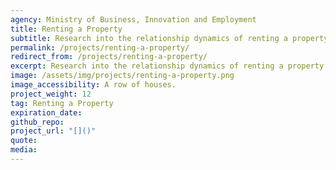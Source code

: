 ```yaml
---
agency: Ministry of Business, Innovation and Employment
title: Renting a Property
subtitle: Research into the relationship dynamics of renting a property and ways they impact the renting experience and can make it better.  
permalink: /projects/renting-a-property/
redirect_from: /projects/renting-a-property/
excerpt: Research into the relationship dynamics of renting a property and ways they impact the renting experience and can make it better.
image: /assets/img/projects/renting-a-property.png
image_accessibility: A row of houses.
project_weight: 12
tag: Renting a Property
expiration_date:
github_repo:
project_url: "[]()"
quote:
media: 
---
```

